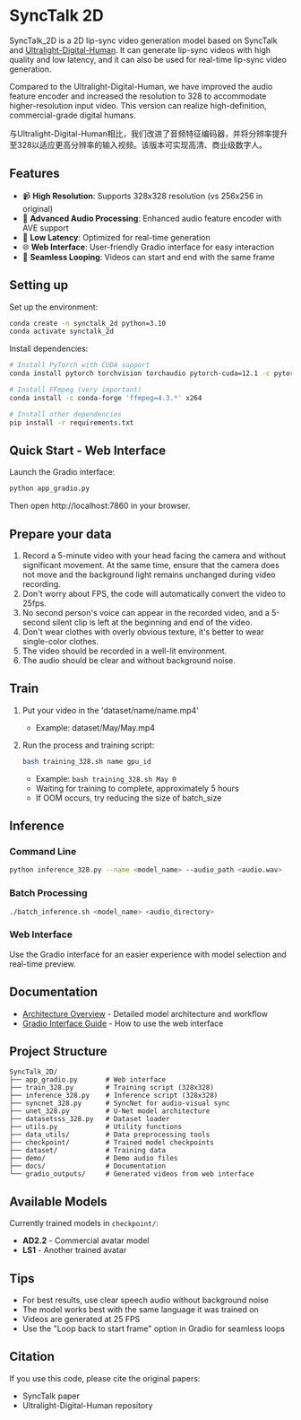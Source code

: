 # SyncTalk 2D

SyncTalk_2D is a 2D lip-sync video generation model based on SyncTalk and [Ultralight-Digital-Human](https://github.com/anliyuan/Ultralight-Digital-Human). It can generate lip-sync videos with high quality and low latency, and it can also be used for real-time lip-sync video generation.

Compared to the Ultralight-Digital-Human, we have improved the audio feature encoder and increased the resolution to 328 to accommodate higher-resolution input video. This version can realize high-definition, commercial-grade digital humans.

与Ultralight-Digital-Human相比，我们改进了音频特征编码器，并将分辨率提升至328以适应更高分辨率的输入视频。该版本可实现高清、商业级数字人。

## Features

- 📹 **High Resolution**: Supports 328x328 resolution (vs 256x256 in original)
- 🎵 **Advanced Audio Processing**: Enhanced audio feature encoder with AVE support
- 🚀 **Low Latency**: Optimized for real-time generation
- 🌐 **Web Interface**: User-friendly Gradio interface for easy interaction
- 🔄 **Seamless Looping**: Videos can start and end with the same frame

## Setting up

Set up the environment:
```bash
conda create -n synctalk_2d python=3.10
conda activate synctalk_2d
```

Install dependencies:
```bash
# Install PyTorch with CUDA support
conda install pytorch torchvision torchaudio pytorch-cuda=12.1 -c pytorch -c nvidia

# Install FFmpeg (very important)
conda install -c conda-forge 'ffmpeg=4.3.*' x264

# Install other dependencies
pip install -r requirements.txt
```

## Quick Start - Web Interface

Launch the Gradio interface:
```bash
python app_gradio.py
```

Then open http://localhost:7860 in your browser.

## Prepare your data

1. Record a 5-minute video with your head facing the camera and without significant movement. At the same time, ensure that the camera does not move and the background light remains unchanged during video recording.
2. Don't worry about FPS, the code will automatically convert the video to 25fps.
3. No second person's voice can appear in the recorded video, and a 5-second silent clip is left at the beginning and end of the video.
4. Don't wear clothes with overly obvious texture, it's better to wear single-color clothes.
5. The video should be recorded in a well-lit environment.
6. The audio should be clear and without background noise.

## Train

1. Put your video in the 'dataset/name/name.mp4' 
   - Example: dataset/May/May.mp4

2. Run the process and training script:
   ```bash
   bash training_328.sh name gpu_id
   ```
   - Example: `bash training_328.sh May 0`
   - Waiting for training to complete, approximately 5 hours
   - If OOM occurs, try reducing the size of batch_size

## Inference

### Command Line
```bash
python inference_328.py --name <model_name> --audio_path <audio.wav>
```

### Batch Processing
```bash
./batch_inference.sh <model_name> <audio_directory>
```

### Web Interface
Use the Gradio interface for an easier experience with model selection and real-time preview.

## Documentation

- [Architecture Overview](docs/ARCHITECTURE.md) - Detailed model architecture and workflow
- [Gradio Interface Guide](docs/README_gradio.md) - How to use the web interface

## Project Structure

```
SyncTalk_2D/
├── app_gradio.py       # Web interface
├── train_328.py        # Training script (328x328)
├── inference_328.py    # Inference script (328x328)
├── syncnet_328.py      # SyncNet for audio-visual sync
├── unet_328.py         # U-Net model architecture
├── datasetsss_328.py   # Dataset loader
├── utils.py            # Utility functions
├── data_utils/         # Data preprocessing tools
├── checkpoint/         # Trained model checkpoints
├── dataset/            # Training data
├── demo/               # Demo audio files
├── docs/               # Documentation
└── gradio_outputs/     # Generated videos from web interface
```

## Available Models

Currently trained models in `checkpoint/`:
- **AD2.2** - Commercial avatar model
- **LS1** - Another trained avatar

## Tips

- For best results, use clear speech audio without background noise
- The model works best with the same language it was trained on
- Videos are generated at 25 FPS
- Use the "Loop back to start frame" option in Gradio for seamless loops

## Citation

If you use this code, please cite the original papers:
- SyncTalk paper
- Ultralight-Digital-Human repository
